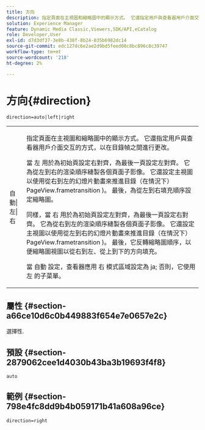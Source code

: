 ```yaml
---
title: 方向
description: 指定頁面在主視圖和縮略圖中的顯示方式。 它還指定用戶與查看器用戶介面交互的方式，以在目錄幀之間進行更改。
solution: Experience Manager
feature: Dynamic Media Classic,Viewers,SDK/API,eCatalog
role: Developer,User
exl-id: d7d3df37-3e8b-438f-8b24-035b6982dc14
source-git-commit: edc127dc6e2ae2d9bd5feed08c8bc896c8c39747
workflow-type: tm+mt
source-wordcount: '218'
ht-degree: 2%

---
```


# 方向{#direction}

`direction=auto|left|right`

<table id="table_1D425B7685D448459CD3FE8D683C813C"> 
 <tbody> 
  <tr> 
   <td colname="col1"> <p> <span class="codeph"> 自動|左|右 </span> </p> </td> 
   <td colname="col2"> <p>指定頁面在主視圖和縮略圖中的顯示方式。 它還指定用戶與查看器用戶介面交互的方式，以在目錄幀之間進行更改。 </p> <p>當 <span class="codeph"> 左 </span> 用於為初始頁設定右對齊，為最後一頁設定左對齊。 它為從左到右的渲染順序縫製各個頁面子影像。 它還設定主視圖以使用從右到左的幻燈片動畫來推進目錄（在情況下） <span class="codeph"> PageView.frametransition </span> )。 最後，為從左到右填充順序設定縮略圖。 </p> <p>同樣，當 <span class="codeph"> 右 </span> 用於為初始頁設定左對齊，為最後一頁設定右對齊。 它為從右到左的渲染順序縫製各個頁面子影像。 它還設定主視圖以使用從左到右的幻燈片動畫來推進目錄（在情況下） <span class="codeph"> PageView.frametransition </span> )。 最後，它反轉縮略圖順序，以便縮略圖視圖以從右到左、從上到下的方向填充。 </p> <p>當 <span class="codeph"> 自動 </span> 設定，查看器應用 <span class="codeph"> 右 </span> 模式區域設定為 <span class="codeph"> ja; </span>否則，它使用 <span class="codeph"> 左 </span> 的子菜單。 </p> </td> 
  </tr> 
 </tbody> 
</table>

## 屬性 {#section-a66ce10d6c0b449883f654e7e0657e2c}

選擇性.

## 預設 {#section-2879062cee1d4030b43ba3b19693f4f8}

`auto`

## 範例 {#section-798e4fc8dd9b4b059171b41a608a96ce}

`direction=right`
